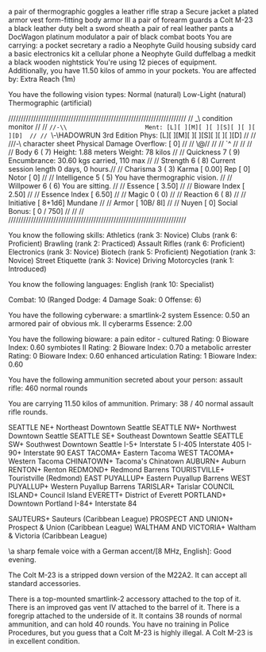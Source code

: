 <eyes>               a pair of thermographic goggles
<worn over shoulder> a leather rifle strap
<worn about body>    a Secure jacket
<worn on body>       a plated armor vest
<worn underneath>    form-fitting body armor III
<worn on arms>       a pair of forearm guards
<both hands>         a Colt M-23
<worn about waist>   a black leather duty belt
<worn on thigh>      a sword sheath
<worn on legs>       a pair of real leather pants
<worn around ankle>  a DocWagon platinum modulator
<worn on feet>       a pair of black combat boots
You are carrying:
a pocket secretary
a radio
a Neophyte Guild housing subsidy card
a basic electronics kit
a cellular phone
a Neophyte Guild duffelbag
a medkit
a black wooden nightstick
You're using 12 pieces of equipment.
Additionally, you have 11.50 kilos of ammo in your pockets.
You are affected by:
  Extra Reach (1m)

You have the following vision types:
  Normal (natural)
  Low-Light (natural)
  Thermographic (artificial)

///////////////////////////////////////////////////////////////////////
//   \_\                                 condition monitor           //
// `//-\\                      Ment: [L][ ][M][ ][ ][S][ ][ ][ ][D]  //
// `\\-\HADOWRUN 3rd Edition   Phys: [L][ ][M][ ][ ][S][ ][ ][ ][D]  //
//  ///-\  character sheet           Physical Damage Overflow: [ 0]  //
//  \\@//                                                            //
//   `^                                                              //
//                                                                   //
// Body           6 ( 7)    Height: 1.88 meters   Weight:  78 kilos  //
// Quickness      7 ( 9)    Encumbrance:  30.60 kgs carried, 110 max //
// Strength       6 ( 8)    Current session length  0 days,  0 hours.//
// Charisma       3 ( 3)    Karma [   0.00] Rep [   0] Notor [   0]  //
// Intelligence   5 ( 5)    You have thermographic vision.           //
// Willpower      6 ( 6)    You are sitting.                         //
// Essence       [ 3.50]                                             //
// Bioware Index [ 2.50]                                             //
// Essence Index [ 6.50]                                             //
// Magic          0 ( 0)                                             //
// Reaction       6 ( 8)                                             //
// Initiative   [ 8+1d6]    Mundane                                  //
// Armor     [ 10B/  8I]                                             //
// Nuyen     [        0]                  Social Bonus: [  0 / 750]  //
//                                                                   //
///////////////////////////////////////////////////////////////////////

You know the following skills:
Athletics                                 (rank  3: Novice)
Clubs                                     (rank  6: Proficient)
Brawling                                  (rank  2: Practiced)
Assault Rifles                            (rank  6: Proficient)
Electronics                               (rank  3: Novice)
Biotech                                   (rank  5: Proficient)
Negotiation                               (rank  3: Novice)
Street Etiquette                          (rank  3: Novice)
Driving Motorcycles                       (rank  1: Introduced)

You know the following languages:
English                                   (rank 10: Specialist)

Combat: 10     (Ranged Dodge: 4        Damage Soak: 0     Offense: 6)

You have the following cyberware:
a smartlink-2 system                     Essence: 0.50
an armored pair of obvious mk. II cyberarms Essence: 2.00 

You have the following bioware:
a pain editor - cultured                 Rating: 0      Bioware Index: 0.60
symbiotes II                             Rating: 2      Bioware Index: 0.70
a metabolic arrester                     Rating: 0      Bioware Index: 0.60
enhanced articulation                    Rating: 1      Bioware Index: 0.60

You have the following ammunition secreted about your person:
  assault rifle:
    460 normal rounds

You are carrying 11.50 kilos of ammunition.
Primary: 38 / 40 normal assault rifle rounds.

SEATTLE NE+                          Northeast Downtown Seattle
SEATTLE NW+                          Northwest Downtown Seattle
SEATTLE SE+                          Southeast Downtown Seattle
SEATTLE SW+                          Southwest Downtown Seattle
I-5+                                 Interstate 5
I-405                                Interstate 405
I-90+                                Interstate 90
EAST TACOMA+                         Eastern Tacoma
WEST TACOMA+                         Western Tacoma
CHINATOWN+                           Tacoma's Chinatown
AUBURN+                              Auburn
RENTON+                              Renton
REDMOND+                             Redmond Barrens
TOURISTVILLE+                        Touristville (Redmond)
EAST PUYALLUP+                       Eastern Puyallup Barrens
WEST PUYALLUP+                       Western Puyallup Barrens
TARISLAR+                            Tarislar
COUNCIL ISLAND+                      Council Island
EVERETT+                             District of Everett
PORTLAND+                            Downtown Portland
I-84+                                Interstate 84

SAUTEURS+                            Sauteurs (Caribbean League)
PROSPECT AND UNION+                  Prospect & Union (Caribbean League)
WALTHAM AND VICTORIA+                Waltham & Victoria (Caribbean League)

\a sharp female voice with a German accent/[8 MHz, English]: Good evening.

The Colt M-23 is a stripped down version of the M22A2.  It can accept all
standard accessories.

There is a top-mounted smartlink-2 accessory attached to the top of it.
There is an improved gas vent IV attached to the barrel of it.
There is a foregrip attached to the underside of it.
It contains 38 rounds of normal ammunition, and can hold 40 rounds.
You have no training in Police Procedures, but you guess that a Colt M-23 is highly illegal.
A Colt M-23 is in excellent condition.